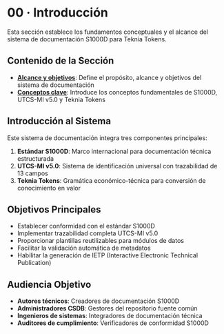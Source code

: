 # 00 · Introducción

Esta sección establece los fundamentos conceptuales y el alcance del sistema de documentación S1000D para Teknia Tokens.

## Contenido de la Sección

- **[Alcance y objetivos](alcance-objetivos.md)**: Define el propósito, alcance y objetivos del sistema de documentación
- **[Conceptos clave](conceptos-clave.md)**: Introduce los conceptos fundamentales de S1000D, UTCS-MI v5.0 y Teknia Tokens

## Introducción al Sistema

Este sistema de documentación integra tres componentes principales:

1. **Estándar S1000D**: Marco internacional para documentación técnica estructurada
2. **UTCS-MI v5.0**: Sistema de identificación universal con trazabilidad de 13 campos
3. **Teknia Tokens**: Gramática económico-técnica para conversión de conocimiento en valor

## Objetivos Principales

- Establecer conformidad con el estándar S1000D
- Implementar trazabilidad completa UTCS-MI v5.0
- Proporcionar plantillas reutilizables para módulos de datos
- Facilitar la validación automática de metadatos
- Habilitar la generación de IETP (Interactive Electronic Technical Publication)

## Audiencia Objetivo

- **Autores técnicos**: Creadores de documentación S1000D
- **Administradores CSDB**: Gestores del repositorio fuente común
- **Ingenieros de sistemas**: Integradores de documentación técnica
- **Auditores de cumplimiento**: Verificadores de conformidad S1000D
